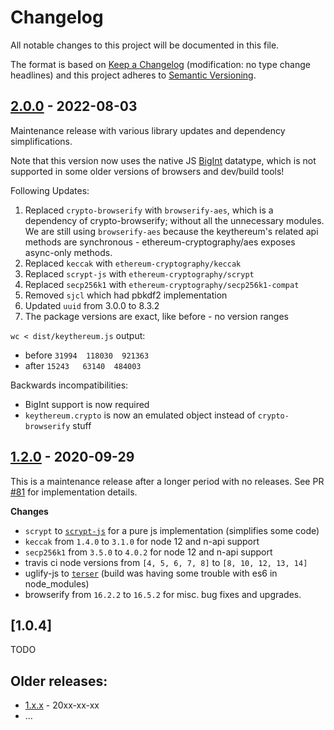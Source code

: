 # Changelog

All notable changes to this project will be documented in this file.

The format is based on [Keep a Changelog](http://keepachangelog.com/en/1.0.0/)
(modification: no type change headlines) and this project adheres to
[Semantic Versioning](http://semver.org/spec/v2.0.0.html).

## [2.0.0] - 2022-08-03

Maintenance release with various library updates and dependency simplifications.

Note that this version now uses the native JS [BigInt](https://developer.mozilla.org/en-US/docs/Web/JavaScript/Reference/Global_Objects/BigInt) datatype, which is not supported in some older versions of browsers and dev/build tools!

Following Updates:

1. Replaced `crypto-browserify` with `browserify-aes`, which is a dependency of crypto-browserify; without all the unnecessary modules. We are still using `browserify-aes` because the keythereum's related api methods are synchronous - ethereum-cryptography/aes exposes async-only methods.
2. Replaced `keccak` with `ethereum-cryptography/keccak`
3. Replaced `scrypt-js` with `ethereum-cryptography/scrypt`
4. Replaced `secp256k1` with `ethereum-cryptography/secp256k1-compat`
5. Removed `sjcl` which had pbkdf2 implementation
6. Updated `uuid` from 3.0.0 to 8.3.2
7. The package versions are exact, like before - no version ranges

`wc < dist/keythereum.js` output:
- before `31994  118030  921363`
- after `15243   63140  484003`

Backwards incompatibilities:

- BigInt support is now required
- `keythereum.crypto` is now an emulated object instead of `crypto-browserify` stuff

[2.0.0]: https://github.com/ethereumjs/keythereum/compare/v1.2.0...v2.0.0

## [1.2.0] - 2020-09-29

This is a maintenance release after a longer period with no releases.
See PR [#81](https://github.com/ethereumjs/keythereum/pull/81) for implementation
details.

**Changes**

- `scrypt` to [`scrypt-js`](https://github.com/ricmoo/scrypt-js) for a pure js implementation (simplifies some code)
- `keccak` from `1.4.0` to `3.1.0` for node 12 and n-api support
- `secp256k1` from `3.5.0` to `4.0.2` for node 12 and n-api support
- travis ci node versions from `[4, 5, 6, 7, 8]` to `[8, 10, 12, 13, 14]`
- uglify-js to [`terser`](https://github.com/terser/terser) (build was having some trouble with es6 in node_modules)
- browserify from `16.2.2` to `16.5.2` for misc. bug fixes and upgrades.

[1.2.0]: https://github.com/ethereumjs/keythereum/compare/v1.0.4...v1.2.0

## [1.0.4]

TODO

## Older releases:

- [1.x.x](https://github.com/ethereumjs/keythereum/compare/v1.x.x...v1.y.y) - 20xx-xx-xx
- ...
